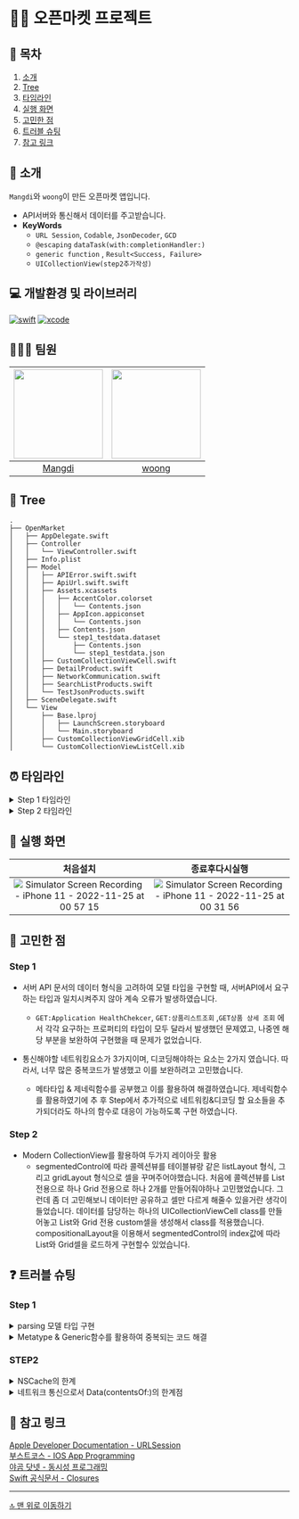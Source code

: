# 🧑‍🌾 오픈마켓 프로젝트

## 📖 목차
1. [소개](#-소개)
2. [Tree](#-tree)
3. [타임라인](#-타임라인)
4. [실행 화면](#-실행-화면)
5. [고민한 점](#-고민한-점)
6. [트러블 슈팅](#-트러블-슈팅)
7. [참고 링크](#-참고-링크)

## 🌱 소개

`Mangdi`와 `woong`이 만든 오픈마켓 앱입니다.
- API서버와 통신해서 데이터를 주고받습니다.
- **KeyWords**
  - `URL Session`, `Codable`, `JsonDecoder`, `GCD`
  - `@escaping` `dataTask(with:completionHandler:)` 
  - `generic function` , `Result<Success, Failure>`
  - `UICollectionView(step2추가작성)`

## 💻 개발환경 및 라이브러리
[![swift](https://img.shields.io/badge/swift-5.6-orange)]()
[![xcode](https://img.shields.io/badge/Xcode-13.4.1-blue)]()

## 🧑🏻‍💻 팀원
|<img src="https://avatars.githubusercontent.com/u/49121469" width=160>|<img src = "https://avatars.githubusercontent.com/u/96489602?v=4" width=160>|
|:--:|:--:|
|[Mangdi](https://github.com/MangDi-L)|[woong](https://github.com/iOS-Woong)|

## 🌲 Tree

```
.
├── OpenMarket
│   ├── AppDelegate.swift
│   ├── Controller
│   │   └── ViewController.swift
│   ├── Info.plist
│   ├── Model
│   │   ├── APIError.swift.swift
│   │   ├── ApiUrl.swift.swift
│   │   ├── Assets.xcassets
│   │   │   ├── AccentColor.colorset
│   │   │   │   └── Contents.json
│   │   │   ├── AppIcon.appiconset
│   │   │   │   └── Contents.json
│   │   │   ├── Contents.json
│   │   │   └── step1_testdata.dataset
│   │   │       ├── Contents.json
│   │   │       └── step1_testdata.json
│   │   ├── CustomCollectionViewCell.swift
│   │   ├── DetailProduct.swift
│   │   ├── NetworkCommunication.swift
│   │   ├── SearchListProducts.swift
│   │   └── TestJsonProducts.swift
│   ├── SceneDelegate.swift
│   └── View
│       ├── Base.lproj
│       │   ├── LaunchScreen.storyboard
│       │   └── Main.storyboard
│       ├── CustomCollectionViewGridCell.xib
│       └── CustomCollectionViewListCell.xib
```
 
## ⏰ 타임라인

<details>
<summary>Step 1 타임라인</summary>
    
- **22/11/15**
    - 코코아팟 설치 및 SwiftLint 라이브러리 적용 후 warning이 뜨지않도록 swiftLint rule 수정
    - Asset에 저장된 json파일 읽기위해 모델타입 구현
    - json파일 디코딩 테스트코드 작성

- **22/11/16**
    - API서버에서 불러올 데이터에 맞게 모델타입 구현
    - 네트워크를 통신을 관리하는 타입 구현 
    
- **22/11/19**
    - API서버에서 받아온 데이터를 completionHandler클로저의 인자로 Result Type 전달하도록 구현
    - API통신 에러 타입 구현

</details>

<details>
<summary>Step 2 타임라인</summary>
    
- **22/11/23**
    - UICollectionView 구현
    - customListCell 구현 및 compositionalLayout 적용
    - segmentedControl 스타일 적용
    - customGridCell 구현 및 segmentedControl에 따라 컬렉션뷰 레이아웃이 List와 Grid로변환하게 구현
- **22/11/24**
    - NSCache로 이미지 저장 및 불러오기 구현
    - 기존 NSCache 방식에서 -> FileManager로 이미지 저장 및 불러오기 구현 
    - 이미지 url을 dataTask로 처리하도록 구현
    - 컬렉션뷰 로딩할동안 나타나는 indicator 구현
    
</details>

## 📱 실행 화면
|처음설치|종료후다시실행|
|:--:|:--:|
|![Simulator Screen Recording - iPhone 11 - 2022-11-25 at 00 57 15](https://user-images.githubusercontent.com/49121469/203825802-c1a9679c-89b2-4506-917c-05cb88236e39.gif)|![Simulator Screen Recording - iPhone 11 - 2022-11-25 at 00 31 56](https://user-images.githubusercontent.com/49121469/203821039-8767d88d-eedb-492c-ab84-47fb8d534190.gif)|
 
## 👀 고민한 점

### Step 1

- 서버 API 문서의 데이터 형식을 고려하여 모델 타입을 구현할 때, 서버API에서 요구하는 타입과 일치시켜주지 않아 계속 오류가 발생하였습니다.
    - `GET:Application HealthChekcer`, `GET:상품리스트조회` ,`GET상품 상세 조회` 에서 각각 요구하는 프로퍼티의 타입이 모두 달라서 발생했던 문제였고, 나중엔 해당 부분을 보완하여 구현했을 때 문제가 없었습니다. 

- 통신해야할 네트워킹요소가 3가지이며, 디코딩해야하는 요소는 2가지 였습니다. 따라서, 너무 많은 중복코드가 발생했고 이를 보완하려고 고민했습니다.
    - 메타타입 & 제네릭함수를 공부했고 이를 활용하여 해결하였습니다. 제네릭함수를 활용하였기에 추 후 Step에서 추가적으로 네트워킹&디코딩 할 요소들을 추가되더라도 하나의 함수로 대응이 가능하도록 구현 하였습니다. 


### Step 2

- Modern CollectionView를 활용하여 두가지 레이아웃 활용
    - segmentedControl에 따라 콜렉션뷰를 테이블뷰랑 같은 listLayout 형식, 그리고 gridLayout 형식으로 셀을 꾸며주어야했습니다. 처음에 콜렉션뷰를 List전용으로 하나 Grid 전용으로 하나 2개를 만들어줘야하나 고민했었습니다. 그런데 좀 더 고민해보니 데이터만 공유하고 셀만 다르게 해줄수 있을거란 생각이 들었습니다. 데이터를 담당하는 하나의 UICollectionViewCell class를 만들어놓고 List와 Grid 전용 custom셀을 생성해서 class를 적용했습니다. compositionalLayout을 이용해서 segmentedControl의 index값에 따라 List와 Grid셀을 로드하게 구현할수 있었습니다.

## ❓ 트러블 슈팅

### Step 1

<details>
    <summary>parsing 모델 타입 구현</summary>

Asset에 저장된 json파일을 파싱하는 타입과 API서버와 통신하여 가져오는 json을 파싱하는 타입을 구현할때 오타가 있었습니다. 
단위 테스트를 통해 오타가 있었다는것을 뒤늦게 확인할수있었습니다.
json파일에 매칭해야할 자료형이 많을수록 오타가 나올 확률이 높을것이란 생각이 들었습니다. 
[json을 swift모델로 바꿔주는사이트](https://app.quicktype.io/)
이 사이트를 이용해서 json파일을 swift 모델로 바꾸어서 사용했습니다.
시간도 절약하고 오타를 유발할일이 없기때문에 유용하게 이용했습니다.
    
</details>

<details>
<summary>Metatype & Generic함수를 활용하여 중복되는 코드 해결 </summary>

통신해야할 네트워킹요소가 3가지(`GET:Application HealthChekcer`, `GET:상품리스트조회` ,`GET상품 상세 조회`)이며, 디코딩해야하는 요소는 2가지 였습니다. 따라서, 통신요소에 따라서 너무 많은 중복코드가 발생했고 이를 보완하려고 고민했습니다. 
하지만, JSONDecoder의 .decode 메서드는 `Decodable` 프로토콜을 준수하는 `타입자체`를 파라미터값으로 전달해주어야만 했습니다. 우리는 `타입자체`를 어떻게 함수의 `Placeholder`로 활용할 지 고민하였습니다.
결과적으로 제네릭과 메타타입을 공부하여 타입자체(메타타입)을 파라미터값과 Placehorder로 전달하여 이를 해결했습니다. 
```swift
JSONDecoder().decode(type: Decodable을 준수하는 타입, from: data)
```
</details>

### STEP2

<details>
<summary>NSCache의 한계</summary>
    
처음에 NSCache를 이용해서 각 셀의 이미지를 구현을했었습니다. 그런데 앱을 종료했다 키면 저장된 캐쉬데이터들이 사라져서 실행할때마다 모든 이미지들이 다 보이기까지 시간이 걸려서 비록 긴시간은 아니지만 조금이라도 기다려야하는 불편한 상황을 경험해야했습니다. NSCache는 Memory Cache영역에 저장되기때문에 발생하게 된 문제인데 이를 해결하기 위해 FileManager로 Disk Cache영역에 저장하는 방식으로 바꾸었습니다. Disk Cache 영역은 앱을 종료했다 켜도 지워지지않는 영역이기때문에 처음 의도한대로 구현할수있었습니다.   

</details>

<details>
<summary>네트워크 통신으로서 Data(contentsOf:)의 한계점 </summary>
    
- 네트워크 통신으로 이미지를 가져올 때, 처음에 Data(contentsOf:)를 활용하였고 화면이 스크롤되는 속도와 성능이 매우 저하되었습니다.
    - 알고보니 이 메서드는 동기적으로 동작하는 메서드였고, 스크롤을 하게되면 현재 작업중인 모든 작업을 해당 작업을 수행하는 동안 멈추게 되고 심할 경우 앱이 종료될 수 있는 위험성이 잠재되어 있는 코드였습니다. 따라서, 비동기로 동작하는 URLSession을 활용하도록 수정해주었고 결과적으로 속도와 성능이 다시 정상적으로 돌아오게 되었습니다. 
    - 아래는 공식문서에서 권장하는 Data(contentsOf:) 메서드의 적합한 활용방법입니다.
    - 이 동기식 이니셜라이저를 사용하여 네트워크 기반 URL을 요청하지 마십시오. 네트워크 기반 URL의 경우, 이 방법은 느린 네트워크에서 수십 초 동안 현재 스레드를 차단하여 사용자 환경이 좋지 않을 수 있으며, iOS에서는 앱이 종료될 수 있습니다.대신 파일이 아닌 URL의 경우 URL 세션 클래스의 dataTask(with:completionHandler:) 메서드를 사용해 보십시오. 예는 웹 사이트 데이터를 메모리로 가져오는 것을 참조하십시오.

![](https://i.imgur.com/b40E8mW.png)
</details>



## 🔗 참고 링크

[Apple Developer Documentation - URLSession](https://developer.apple.com/documentation/foundation/urlsession)  
[부스트코스 - IOS App Programming](https://www.boostcourse.org/mo326/lecture/16863?isDesc=false)    
[야곰 닷넷 - 동시성 프로그래밍](https://yagom.net/courses/%eb%8f%99%ec%8b%9c%ec%84%b1-%ed%94%84%eb%a1%9c%ea%b7%b8%eb%9e%98%eb%b0%8d-concurrency-programming/)  
[Swift 공식문서 - Closures](https://docs.swift.org/swift-book/LanguageGuide/Closures.html)

---

[🔝 맨 위로 이동하기](#-오픈마켓-프로젝트)
